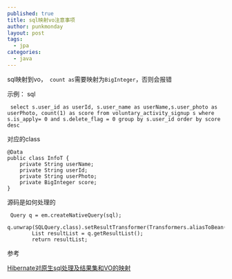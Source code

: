 ```yaml
---
published: true
title: sql映射vo注意事项
author: punkmonday
layout: post
tags:
  - jpa
categories:
  - java
---
```

sql映射到vo，``` count as```需要映射为```BigInteger```，否则会报错

示例：
sql
```
 select s.user_id as userId, s.user_name as userName,s.user_photo as userPhoto, count(1) as score from voluntary_activity_signup s where s.is_apply= 0 and s.delete_flag = 0 group by s.user_id order by score desc
```

对应的class

```
@Data
public class InfoT {
    private String userName;
    private String userId;
    private String userPhoto;
    private BigInteger score;
}
```

源码是如何处理的

```
 Query q = em.createNativeQuery(sql);
        q.unwrap(SQLQuery.class).setResultTransformer(Transformers.aliasToBean(clazz));
        List resultList = q.getResultList();
        return resultList;
```


参考 

[ Hibernate对原生sql处理及结果集和VO的映射](https://blog.csdn.net/richerg85/article/details/41745819 " Hibernate对原生sql处理及结果集和VO的映射")
